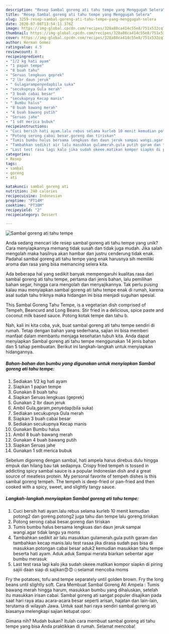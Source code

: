 ```yaml
---
description: "Resep Sambal goreng ati tahu tempe yang Menggugah Selera"
title: "Resep Sambal goreng ati tahu tempe yang Menggugah Selera"
slug: 3259-resep-sambal-goreng-ati-tahu-tempe-yang-menggugah-selera
date: 2020-07-08T13:54:11.376Z
image: https://img-global.cpcdn.com/recipes/328a88ca414c55e8/751x532cq70/sambal-goreng-ati-tahu-tempe-foto-resep-utama.jpg
thumbnail: https://img-global.cpcdn.com/recipes/328a88ca414c55e8/751x532cq70/sambal-goreng-ati-tahu-tempe-foto-resep-utama.jpg
cover: https://img-global.cpcdn.com/recipes/328a88ca414c55e8/751x532cq70/sambal-goreng-ati-tahu-tempe-foto-resep-utama.jpg
author: Herman Gomez
ratingvalue: 4.5
reviewcount: 8
recipeingredient:
- "1/2 kg hati ayam"
- "1 papan tempe"
- "8 buah tahu"
- "Seruas lengkuas geprek"
- "2 lbr daun jeruk"
- " Gulagarampenyedapbila suka"
- "secukupnya Gula merah"
- "3 buah cabai besar"
- "secukupnya Kecap manis"
- " Bumbu halus"
- "8 buah bawang merah"
- "4 buah bawang putih"
- "Seruas jahe"
- "1 sdt merica bubuk"
recipeinstructions:
- "Cuci bersih hati ayam.lalu rebus selama kurleb 10 menit kemudian potong2 dan goreng.potong2 juga tahu dan tempe lalu goreng.tiriskan"
- "Potong serong cabai besar.goreng dan tiriskan"
- "Tumis bumbu halus bersama lengkuas dan daun jeruk sampai wangi.agar tidak langu ya moms"
- "Tambahkan sedikit air lalu masukkan gulamerah.gula putih garam dan tambahkan kecap manis.lalu test rasaa jika dirasa sudah pas bisa di masukkan potongan cabai besar aduk2 kemudian masukkan tahu tempe beserta hati ayam. Aduk aduk Sampai merata biarkan sebentar agar bumbu merasuk"
- "Last test rasa lagi kalo jika sudah okeee.matikan kompor siapkn di piring sajiii daan siap di sajikan😍😍☺selamat mencoba moms"
categories:
- Resep
tags:
- sambal
- goreng
- ati

katakunci: sambal goreng ati 
nutrition: 240 calories
recipecuisine: Indonesian
preptime: "PT14M"
cooktime: "PT30M"
recipeyield: "2"
recipecategory: Dessert

---
```



![Sambal goreng ati tahu tempe](https://img-global.cpcdn.com/recipes/328a88ca414c55e8/751x532cq70/sambal-goreng-ati-tahu-tempe-foto-resep-utama.jpg)

Anda sedang mencari ide resep sambal goreng ati tahu tempe yang unik? Cara menyiapkannya memang tidak susah dan tidak juga mudah. Jika salah mengolah maka hasilnya akan hambar dan justru cenderung tidak enak. Padahal sambal goreng ati tahu tempe yang enak harusnya sih memiliki aroma dan rasa yang bisa memancing selera kita.

Ada beberapa hal yang sedikit banyak mempengaruhi kualitas rasa dari sambal goreng ati tahu tempe, pertama dari jenis bahan, lalu pemilihan bahan segar, hingga cara mengolah dan menyajikannya. Tak perlu pusing kalau mau menyiapkan sambal goreng ati tahu tempe enak di rumah, karena asal sudah tahu triknya maka hidangan ini bisa menjadi suguhan spesial.

This Sambal Goreng Tahu Tempe, is a vegetarian dish comprised of Tempeh, Beancurd and Long Beans. Stir fried in a delicious, spice paste and coconut milk based sauce. Potong kotak tempe dan tahu b.


Nah, kali ini kita coba, yuk, buat sambal goreng ati tahu tempe sendiri di rumah. Tetap dengan bahan yang sederhana, sajian ini bisa memberi manfaat dalam membantu menjaga kesehatan tubuh kita. Anda dapat menyiapkan Sambal goreng ati tahu tempe menggunakan 14 jenis bahan dan 5 tahap pembuatan. Berikut ini langkah-langkah untuk menyiapkan hidangannya.

<!--inarticleads1-->

##### Bahan-bahan dan bumbu yang digunakan untuk menyiapkan Sambal goreng ati tahu tempe:

1. Sediakan 1/2 kg hati ayam
1. Siapkan 1 papan tempe
1. Gunakan 8 buah tahu
1. Siapkan Seruas lengkuas (geprek)
1. Gunakan 2 lbr daun jeruk
1. Ambil  Gula,garam,penyedap(bila suka)
1. Sediakan secukupnya Gula merah
1. Siapkan 3 buah cabai besar
1. Sediakan secukupnya Kecap manis
1. Gunakan  Bumbu halus
1. Ambil 8 buah bawang merah
1. Gunakan 4 buah bawang putih
1. Siapkan Seruas jahe
1. Gunakan 1 sdt merica bubuk


Sebelum digoreng dengan sambal, hati ampela harus direbus dulu hingga empuk dan hilang bau tak sedapnya. Crispy fried tempeh is tossed in addicting spicy sambal sauce is a popular Indonesian dish and a great source of meatless protein. My personal favorite of tempeh dishes is this sambal goreng tempeh. The tempeh is deep-fried or pan-fried and then cooked with a spicy, sweet, and slightly tangy sauce. 

<!--inarticleads2-->

##### Langkah-langkah menyiapkan Sambal goreng ati tahu tempe:

1. Cuci bersih hati ayam.lalu rebus selama kurleb 10 menit kemudian potong2 dan goreng.potong2 juga tahu dan tempe lalu goreng.tiriskan
1. Potong serong cabai besar.goreng dan tiriskan
1. Tumis bumbu halus bersama lengkuas dan daun jeruk sampai wangi.agar tidak langu ya moms
1. Tambahkan sedikit air lalu masukkan gulamerah.gula putih garam dan tambahkan kecap manis.lalu test rasaa jika dirasa sudah pas bisa di masukkan potongan cabai besar aduk2 kemudian masukkan tahu tempe beserta hati ayam. Aduk aduk Sampai merata biarkan sebentar agar bumbu merasuk
1. Last test rasa lagi kalo jika sudah okeee.matikan kompor siapkn di piring sajiii daan siap di sajikan😍😍☺selamat mencoba moms


Fry the potatoes, tofu and tempe separately until golden brown. Fry the long beans until slightly soft. Cara Membuat Sambal Goreng Ati Ampela : Tumis bawang merah hingga harum, masukkan bumbu yang dihaluskan, setelah itu masukkan irisan cabai. Sambal goreng ati sangat populer disajikan pada saat hari raya atau acara-acara besar seperti arisan, hajatan dan lain-lain, terutama di wilayah Jawa. Untuk saat hari raya sendiri sambal goreng ati biasanya melengkapi sajian ketupat opor. 

Gimana nih? Mudah bukan? Itulah cara membuat sambal goreng ati tahu tempe yang bisa Anda praktikkan di rumah. Selamat mencoba!
